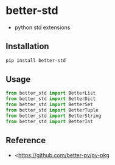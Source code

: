 # better-std

- python std extensions

## Installation

```bash
pip install better-std
```

## Usage

```python
from better_std import BetterList
from better_std import BetterDict
from better_std import BetterSet
from better_std import BetterTuple
from better_std import BetterString
from better_std import BetterInt


```

## Reference

- <<https://github.com/better-py/py-pkg>
